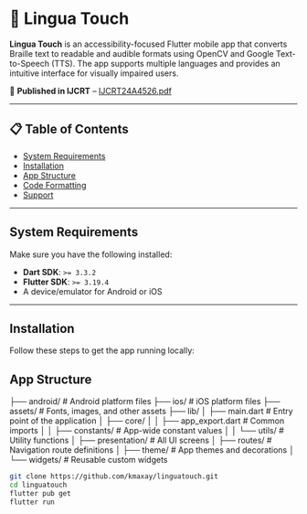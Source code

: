 # 🧠 Lingua Touch

**Lingua Touch** is an accessibility-focused Flutter mobile app that converts Braille text to readable and audible formats using OpenCV and Google Text-to-Speech (TTS). The app supports multiple languages and provides an intuitive interface for visually impaired users.

📄 **Published in IJCRT** – [IJCRT24A4526.pdf](https://www.ijcrt.org/papers/IJCRT24A4526.pdf)

---

## 📋 Table of Contents

- [System Requirements](#system-requirements)
- [Installation](#installation)
- [App Structure](#app-structure)
- [Code Formatting](#code-formatting)
- [Support](#support)

---

## System Requirements

Make sure you have the following installed:

- **Dart SDK**: `>= 3.3.2`
- **Flutter SDK**: `>= 3.19.4`
- A device/emulator for Android or iOS

---

## Installation

Follow these steps to get the app running locally:

## App Structure
├── android/                   # Android platform files
├── ios/                       # iOS platform files
├── assets/                    # Fonts, images, and other assets
├── lib/
│   ├── main.dart              # Entry point of the application
│   ├── core/
│   │   ├── app_export.dart    # Common imports
│   │   ├── constants/         # App-wide constant values
│   │   └── utils/             # Utility functions
│   ├── presentation/          # All UI screens
│   ├── routes/                # Navigation route definitions
│   ├── theme/                 # App themes and decorations
│   └── widgets/               # Reusable custom widgets


```bash
git clone https://github.com/kmaxay/linguatouch.git
cd linguatouch
flutter pub get
flutter run
